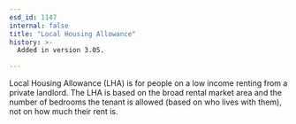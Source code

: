 ```yaml
---
esd_id: 1147
internal: false
title: "Local Housing Allowance"
history: >-
  Added in version 3.05.

---
```


Local Housing Allowance (LHA) is for people on a low income renting from a private landlord. The LHA is based on the broad rental market area and the number of bedrooms the tenant is allowed (based on who lives with them), not on how much their rent is.

